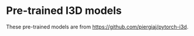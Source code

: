 # Pre-trained I3D models

These pre-trained models are from https://github.com/piergiaj/pytorch-i3d.
